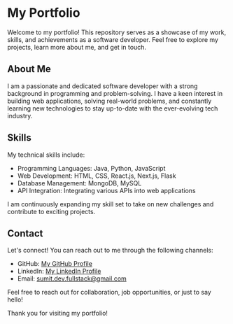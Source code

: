 # My Portfolio

Welcome to my portfolio! This repository serves as a showcase of my work, skills, and achievements as a software developer. Feel free to explore my projects, learn more about me, and get in touch.

## About Me

I am a passionate and dedicated software developer with a strong background in programming and problem-solving. I have a keen interest in building web applications, solving real-world problems, and constantly learning new technologies to stay up-to-date with the ever-evolving tech industry.

## Skills

My technical skills include:

- Programming Languages: Java, Python, JavaScript
- Web Development: HTML, CSS, React.js, Next.js, Flask
- Database Management: MongoDB, MySQL
- API Integration: Integrating various APIs into web applications

I am continuously expanding my skill set to take on new challenges and contribute to exciting projects.

## Contact

Let's connect! You can reach out to me through the following channels:

- GitHub: [My GitHub Profile](https://github.com/SRM891)
- LinkedIn: [My LinkedIn Profile](https://www.linkedin.com/in/softdevsumit)
- Email: sumit.dev.fullstack@gmail.com

Feel free to reach out for collaboration, job opportunities, or just to say hello!

Thank you for visiting my portfolio!
